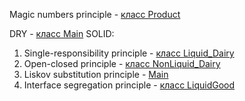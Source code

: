 Magic numbers principle - [класс Product](https://github.com/Teplax/ConsoleShop_SOLID/blame/main/src/goods/Product.java#:~:text=%7B-,public,%3B,-//Magic%20numbers%20principle)

DRY - [класс Main](Main.printCatalogue)
SOLID:
1. Single-responsibility principle - [класс Liquid_Dairy](goods.Liquid_Dairy)
2. Open-closed principle - [класс NonLiquid_Dairy](goods/NonLiquid_Dairy.java:3)
3. Liskov substitution principle - [Main](Main.java:20)
4. Interface segregation principle - [класс LiquidGood](goods/LiquidGood.java:4)
